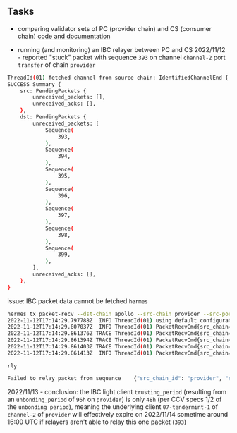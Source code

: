 ## Tasks
- comparing validator sets of PC (provider chain) and CS (consumer chain)
[code and documentation](./compare-valsets/)

- running (and monitoring) an IBC relayer between PC and CS
2022/11/12 - reported "stuck" packet with sequence `393` on channel `channel-2` port `transfer` of chain `provider`
```sh
ThreadId(01) fetched channel from source chain: IdentifiedChannelEnd { port_id: PortId("consumer"), channel_id: ChannelId("channel-0"), channel_end: ChannelEnd { state: Open, ordering: Ordered, remote: Counterparty { port_id: PortId("provider"), channel_id: Some(ChannelId("channel-2")) }, connection_hops: [ConnectionId("connection-0")], version: Version("\n-cosmos17xpfvakm2amg962yls6f84z3kell8c5lserqta\u{12}\u{1}1") } } chain=apollo
SUCCESS Summary {
    src: PendingPackets {
        unreceived_packets: [],
        unreceived_acks: [],
    },
    dst: PendingPackets {
        unreceived_packets: [
            Sequence(
                393,
            ),
            Sequence(
                394,
            ),
            Sequence(
                395,
            ),
            Sequence(
                396,
            ),
            Sequence(
                397,
            ),
            Sequence(
                398,
            ),
            Sequence(
                399,
            ),
        ],
        unreceived_acks: [],
    },
}
```
issue: IBC packet data cannot be fetched
`hermes`
```sh
hermes tx packet-recv --dst-chain apollo --src-chain provider --src-port provider --src-channel channel-2
2022-11-12T17:14:29.797788Z  INFO ThreadId(01) using default configuration from '/home/service/.hermes/config.toml'
2022-11-12T17:14:29.807037Z  INFO ThreadId(01) PacketRecvCmd{src_chain=provider src_port=provider src_channel=channel-2 dst_chain=apollo}: unreceived packets found: 6
2022-11-12T17:14:29.861376Z TRACE ThreadId(01) PacketRecvCmd{src_chain=provider src_port=provider src_channel=channel-2 dst_chain=apollo}:query_send_packet_events{h=0-73171}: start_block_events []
2022-11-12T17:14:29.861394Z TRACE ThreadId(01) PacketRecvCmd{src_chain=provider src_port=provider src_channel=channel-2 dst_chain=apollo}:query_send_packet_events{h=0-73171}: tx_events []
2022-11-12T17:14:29.861403Z TRACE ThreadId(01) PacketRecvCmd{src_chain=provider src_port=provider src_channel=channel-2 dst_chain=apollo}:query_send_packet_events{h=0-73171}: end_block_events []
2022-11-12T17:14:29.861413Z  INFO ThreadId(01) PacketRecvCmd{src_chain=provider src_port=provider src_channel=channel-2 dst_chain=apollo}: pulled packet data for 0 events; events_total=6 events_left=0
```
`rly`
```sh
Failed to relay packet from sequence    {"src_chain_id": "provider", "src_channel_id": "channel-2", "src_port_id": "provider", "dst_chain_id": "apollo", "dst_channel_id": "channel-0", "dst_port_id": "consumer", "channel_order": "ORDER_ORDERED", "error": "no ibc messages found for send_packet query: send_packet.packet_src_channel='channel-2' AND send_packet.packet_src_port='provider' AND send_packet.packet_sequence='393'"}
```

2022/11/13 - conclusion: the IBC light client `trusting_period` (resulting from an `unbonding_period` of `96h` on `provider`) is only `48h` (per CCV specs 1/2 of the `unbonding period`), meaning the underlying client `07-tendermint-1` of `channel-2` of `provider` will effectively expire on 2022/11/14 sometime around 16:00 UTC if relayers aren't able to relay this one packet (`393`)
